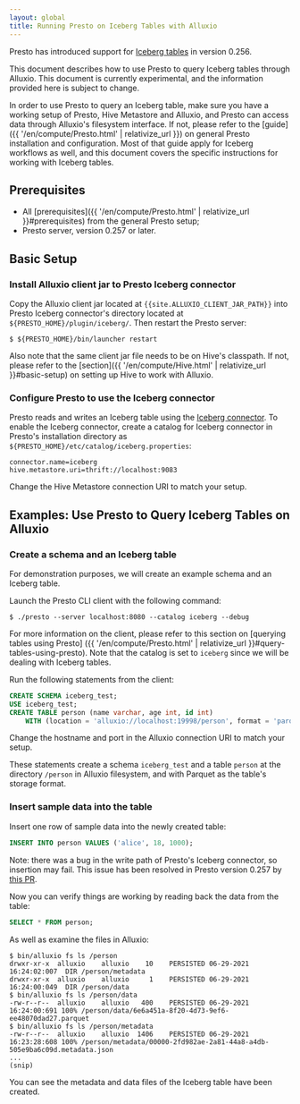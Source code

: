 ```yaml
---
layout: global
title: Running Presto on Iceberg Tables with Alluxio
---
```


Presto has introduced support for [Iceberg tables](https://iceberg.apache.org/) in version 0.256.

This document describes how to use Presto to query Iceberg tables through Alluxio.
This document is currently experimental, and the information provided here is subject to change.


In order to use Presto to query an Iceberg table, make sure you have a working setup of Presto, 
Hive Metastore and Alluxio, and Presto can access data through Alluxio's filesystem interface.
If not, please refer to the 
[guide]({{ '/en/compute/Presto.html' | relativize_url }}) on general Presto installation 
and configuration. Most of that guide apply for Iceberg workflows as well, and this document 
covers the specific instructions for working with Iceberg tables.

## Prerequisites

* All [prerequisites]({{ '/en/compute/Presto.html' | relativize_url }}#prerequisites) 
  from the general Presto setup;
* Presto server, version 0.257 or later.

## Basic Setup

### Install Alluxio client jar to Presto Iceberg connector

Copy the Alluxio client jar located at `{{site.ALLUXIO_CLIENT_JAR_PATH}}` into Presto Iceberg 
connector's directory located at `${PRESTO_HOME}/plugin/iceberg/`. Then restart the Presto server:

```console
$ ${PRESTO_HOME}/bin/launcher restart
```

Also note that the same client jar file needs to be on Hive's classpath. 
If not, please refer to the [section]({{ '/en/compute/Hive.html' | relativize_url }}#basic-setup)
on setting up Hive to work with Alluxio.

### Configure Presto to use the Iceberg connector

Presto reads and writes an Iceberg table using the 
[Iceberg connector](https://prestodb.io/docs/current/connector/iceberg.html). To enable the Iceberg 
connector, create a catalog for Iceberg connector in Presto's installation directory as 
`${PRESTO_HOME}/etc/catalog/iceberg.properties`:

```properties
connector.name=iceberg
hive.metastore.uri=thrift://localhost:9083
```

Change the Hive Metastore connection URI to match your setup.

## Examples: Use Presto to Query Iceberg Tables on Alluxio

### Create a schema and an Iceberg table

For demonstration purposes, we will create an example schema and an Iceberg table.

Launch the Presto CLI client with the following command:

```console
$ ./presto --server localhost:8080 --catalog iceberg --debug
```

For more information on the client, please refer to this section on [querying tables using Presto]
({{ '/en/compute/Presto.html' | relativize_url }}#query-tables-using-presto). Note that the 
catalog is set to `iceberg` since we will be dealing with Iceberg tables.

Run the following statements from the client:

```sql
CREATE SCHEMA iceberg_test;
USE iceberg_test;
CREATE TABLE person (name varchar, age int, id int)
    WITH (location = 'alluxio://localhost:19998/person', format = 'parquet');
```

Change the hostname and port in the Alluxio connection URI to match your setup.

These statements create a schema `iceberg_test` and a table `person` at the directory 
`/person` in Alluxio filesystem, and with Parquet as the table's storage format.

### Insert sample data into the table

Insert one row of sample data into the newly created table:

```sql
INSERT INTO person VALUES ('alice', 18, 1000);
```

Note: there was a bug in the write path of Presto's Iceberg connector, so insertion may fail. 
This issue has been resolved in Presto version 0.257 by 
[this PR](https://github.com/prestodb/presto/pull/16275).

Now you can verify things are working by reading back the data from the table:

```sql
SELECT * FROM person;
```

As well as examine the files in Alluxio:

```console
$ bin/alluxio fs ls /person
drwxr-xr-x  alluxio    alluxio    10    PERSISTED 06-29-2021 16:24:02:007  DIR /person/metadata
drwxr-xr-x  alluxio    alluxio     1    PERSISTED 06-29-2021 16:24:00:049  DIR /person/data
$ bin/alluxio fs ls /person/data
-rw-r--r--  alluxio    alluxio   400    PERSISTED 06-29-2021 16:24:00:691 100% /person/data/6e6a451a-8f20-4d73-9ef6-ee48070dad27.parquet
$ bin/alluxio fs ls /person/metadata
-rw-r--r--  alluxio    alluxio  1406    PERSISTED 06-29-2021 16:23:28:608 100% /person/metadata/00000-2fd982ae-2a81-44a8-a4db-505e9ba6c09d.metadata.json
...
(snip)
```

You can see the metadata and data files of the Iceberg table have been created.
